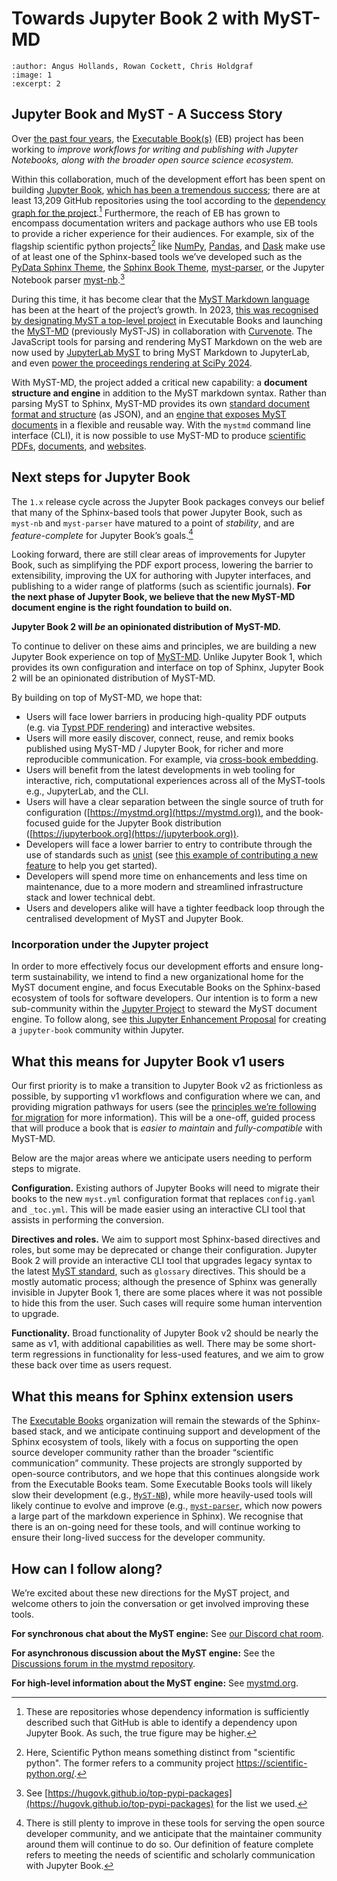 # Towards Jupyter Book 2 with MyST-MD

```{post} 2024-05-19
:author: Angus Hollands, Rowan Cockett, Chris Holdgraf
:image: 1
:excerpt: 2
```

## Jupyter Book and MyST - A Success Story

Over [the past four years](https://executablebooks.org/en/latest/blog/2020-02-25-hello-world/), the [Executable Book(s)](https://executablebooks.org) (EB) project has been working to _improve workflows for writing and publishing with Jupyter Notebooks, along with the broader open source science ecosystem._

Within this collaboration, much of the development effort has been spent on building [Jupyter Book](https://jupyterbook.org/), [which has been a tremendous success](https://executablebooks.org/en/latest/blog/2023/new-project-members/); there are at least 13,209 GitHub repositories using the tool according to the [dependency graph for the project](https://github.com/executablebooks/jupyter-book/network/dependents).[^1] Furthermore, the reach of EB has grown to encompass documentation writers and package authors who use EB tools to provide a richer experience for their audiences. For example, six of the flagship scientific python projects[^scipy] like [NumPy](https://numpy.org/doc/stable/), [Pandas](https://pandas.pydata.org/docs/), and [Dask](https://docs.dask.org/en/stable/) make use of at least one of the Sphinx-based tools we’ve developed such as the [PyData Sphinx Theme](http://pydata-sphinx-theme.readthedocs.io), the [Sphinx Book Theme](http://sphinx-book-theme.readthedocs.io), [myst-parser](https://myst-parser.readthedocs.io), or the Jupyter Notebook parser [myst-nb](https://myst-nb.readthedocs.io).[^popular]

[^scipy]: Here, Scientific Python means something distinct from "scientific python". The former refers to a community project <https://scientific-python.org/>.
[^1]: These are repositories whose dependency information is sufficiently described such that GitHub is able to identify a dependency upon Jupyter Book. As such, the true figure may be higher.

[^popular]: See [https://hugovk.github.io/top-pypi-packages](https://hugovk.github.io/top-pypi-packages) for the list we used.

During this time, it has become clear that the [MyST Markdown language](https://executablebooks.org/en/latest/blog/2020-08-07-announce-book/#an-enhanced-flavor-of-markdown) has been at the heart of the project’s growth. In 2023, [this was recognised by designating MyST a top-level project](https://executablebooks.org/en/latest/blog/2023-02-09-announce-mystjs/#myst-is-now-a-top-level-project-in-executable-books) in Executable Books and launching the [MyST-MD](https://mystmd.org) (previously MyST-JS) in collaboration with [Curvenote](https://curvenote.com/). The JavaScript tools for parsing and rendering MyST Markdown on the web are now used by [JupyterLab MyST](https://github.com/executablebooks/jupyterlab-myst) to bring MyST Markdown to JupyterLab, and even [power the proceedings rendering at SciPy 2024](https://curvenote.com/news/curvenote-sponsors-scipy-proceedings-2024).

With MyST-MD, the project added a critical new capability: a **document structure and engine** in addition to the MyST markdown syntax. Rather than parsing MyST to Sphinx, MyST-MD provides its own [standard document format and structure](https://mystmd.org/spec/) (as JSON), and an [engine that exposes MyST documents](https://mystmd.org/guide) in a flexible and reusable way. With the `mystmd` command line interface (CLI), it is now possible to use MyST-MD to produce [scientific PDFs](https://mystmd.org/guide/creating-pdf-documents), [documents](https://mystmd.org/guide/creating-word-documents), and [websites](https://mystmd.org/guide/website-templates).

## Next steps for Jupyter Book

The `1.x` release cycle across the Jupyter Book packages conveys our belief that many of the Sphinx-based tools that power Jupyter Book, such as `myst-nb` and `myst-parser` have matured to a point of _stability_, and are _feature-complete_ for Jupyter Book’s goals.[^2]

[^2]: There is still plenty to improve in these tools for serving the open source developer community, and we anticipate that the maintainer community around them will continue to do so. Our definition of feature complete refers to meeting the needs of scientific and scholarly communication with Jupyter Book.

Looking forward, there are still clear areas of improvements for Jupyter Book, such as simplifying the PDF export process, lowering the barrier to extensibility, improving the UX for authoring with Jupyter interfaces, and publishing to a wider range of platforms (such as scientific journals). **For the next phase of Jupyter Book, we believe that the new MyST-MD document engine is the right foundation to build on.**

**Jupyter Book 2 will _be_ an opinionated distribution of MyST-MD.**

To continue to deliver on these aims and principles, we are building a new Jupyter Book experience on top of [MyST-MD](https://mystmd.org). Unlike Jupyter Book 1, which provides its own configuration and interface on top of Sphinx, Jupyter Book 2 will be an opinionated distribution of MyST-MD.

By building on top of MyST-MD, we hope that:

- Users will face lower barriers in producing high-quality PDF outputs (e.g. via [Typst PDF rendering](https://mystmd.org/guide/creating-pdf-documents#rendering-pdfs-with-typst)) and interactive websites.
- Users will more easily discover, connect, reuse, and remix books published using MyST-MD / Jupyter Book, for richer and more reproducible communication. For example, via [cross-book embedding](https://mystmd.org/guide/embed).
- Users will benefit from the latest developments in web tooling for interactive, rich, computational experiences across all of the MyST-tools e.g., JupyterLab, and the CLI.
- Users will have a clear separation between the single source of truth for configuration ([https://mystmd.org](https://mystmd.org)), and the book-focused guide for the Jupyter Book distribution ([https://jupyterbook.org](https://jupyterbook.org)).
- Developers will face a lower barrier to entry to contribute through the use of standards such as [unist](https://github.com/syntax-tree/unist) (see [this example of contributing a new feature](https://mystmd.org/guide/contribute-add-feature) to help you get started).
- Developers will spend more time on enhancements and less time on maintenance, due to a more modern and streamlined infrastructure stack and lower technical debt.
- Users and developers alike will have a tighter feedback loop through the centralised development of MyST and Jupyter Book.

### Incorporation under the Jupyter project

In order to more effectively focus our development efforts and ensure long-term sustainability, we intend to find a new organizational home for the MyST document engine, and focus Executable Books on the Sphinx-based ecosystem of tools for software developers. Our intention is to form a new sub-community within the [Jupyter Project](http://jupyter.org) to steward the MyST document engine. To follow along, see [this Jupyter Enhancement Proposal](https://github.com/jupyter/enhancement-proposals/pull/123) for creating a `jupyter-book` community within Jupyter.

## What this means for Jupyter Book v1 users

Our first priority is to make a transition to Jupyter Book v2 as frictionless as possible, by supporting v1 workflows and configuration where we can, and providing migration pathways for users (see the [principles we’re following for migration](https://github.com/executablebooks/mystmd/issues/1113) for more information). This will be a one-off, guided process that will produce a book that is _easier to maintain_ and _fully-compatible_ with MyST-MD.

Below are the major areas where we anticipate users needing to perform steps to migrate.

**Configuration.** Existing authors of Jupyter Books will need to migrate their books to the new `myst.yml` configuration format that replaces `config.yaml` and `_toc.yml`. This will be made easier using an interactive CLI tool that assists in performing the conversion.

**Directives and roles.** We aim to support most Sphinx-based directives and roles, but some may be deprecated or change their configuration. Jupyter Book 2 will provide an interactive CLI tool that upgrades legacy syntax to the latest [MyST standard](https://mystmd.org/spec), such as `glossary` directives. This should be a mostly automatic process; although the presence of Sphinx was generally invisible in Jupyter Book 1, there are some places where it was not possible to hide this from the user. Such cases will require some human intervention to upgrade.

**Functionality.** Broad functionality of Jupyter Book v2 should be nearly the same as v1, with additional capabilities as well. There may be some short-term regressions in functionality for less-used features, and we aim to grow these back over time as users request.

## What this means for Sphinx extension users


The [Executable Books](https://executablebooks.org) organization will remain the stewards of the Sphinx-based stack, and we anticipate continuing support and development of the Sphinx ecosystem of tools, likely with a focus on supporting the open source developer community rather than the broader “scientific communication” community. These projects are strongly supported by open-source contributors, and we hope that this continues alongside work from the Executable Books team. Some Executable Books tools will likely slow their development (e.g., [`MyST-NB`](https://myst-nb.readthedocs.io)), while more heavily-used tools will likely continue to evolve and improve (e.g., [`myst-parser`](https://myst-parser.readthedocs.io), which now powers a large part of the markdown experience in Sphinx).  We recognise that there is an on-going need for these tools, and will continue working to ensure their long-lived success for the developer community.

## How can I follow along?

We’re excited about these new directions for the MyST project, and welcome others to join the conversation or get involved improving these tools.

**For synchronous chat about the MyST engine:** See [our Discord chat room](https://discord.mystmd.org/).

**For asynchronous discussion about the MyST engine:** See the [Discussions forum in the mystmd repository](https://github.com/executablebooks/mystmd/discussions).

**For high-level information about the MyST engine:** See [mystmd.org](https://mystmd.org).

